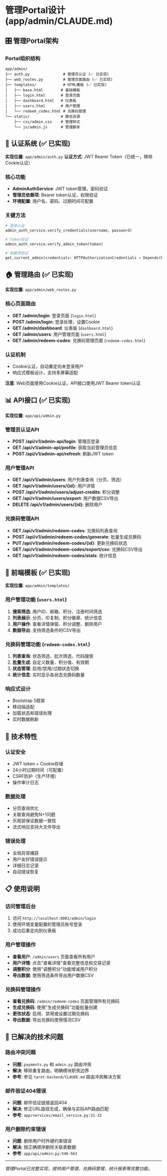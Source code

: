 # 管理Portal设计 (app/admin/CLAUDE.md)

## 🎛️ 管理Portal架构

### Portal组织结构
```
app/admin/
├── auth.py               # 管理员认证 (✅ 已实现)
├── web_routes.py         # 管理页面路由 (✅ 已实现)
├── templates/            # HTML模板 (✅ 已实现)
│   ├── base.html        # 基础模板
│   ├── login.html       # 登录页面
│   ├── dashboard.html   # 仪表板
│   ├── users.html       # 用户管理
│   └── redeem_codes.html # 兑换码管理
└── static/              # 静态资源
    ├── css/admin.css    # 管理样式
    └── js/admin.js      # 管理脚本
```

## 🔐 认证系统 (✅ 已实现)

**实现位置**: `app/admin/auth.py`
**认证方式**: JWT Bearer Token（已统一，移除Cookie认证）

### 核心功能
- **AdminAuthService**: JWT token管理，密码验证
- **管理员依赖项**: Bearer token认证，权限验证
- **环境配置**: 用户名、密码、过期时间可配置

### 关键方法
```python
# 登录认证
admin_auth_service.verify_credentials(username, password)

# Token验证
admin_auth_service.verify_admin_token(token)

# 依赖项验证
get_current_admin(credentials: HTTPAuthorizationCredentials = Depends(bearer_scheme))
```

## 🏠 管理路由 (✅ 已实现)

**实现位置**: `app/admin/web_routes.py`

### 核心页面路由
- **GET /admin/login**: 登录页面 (`login.html`)
- **POST /admin/login**: 登录处理，设置Cookie
- **GET /admin/dashboard**: 仪表板 (`dashboard.html`)
- **GET /admin/users**: 用户管理页面 (`users.html`)
- **GET /admin/redeem-codes**: 兑换码管理页面 (`redeem-codes.html`)

### 认证机制
- Cookie认证，自动重定向未登录用户
- 响应式模板设计，支持多屏幕适配

**注意**: Web页面使用Cookie认证，API接口使用JWT Bearer token认证

## 📊 API接口 (✅ 已实现)

**实现位置**: `app/api/admin.py`

### 管理员认证API
- **POST /api/v1/admin-api/login**: 管理员登录
- **GET /api/v1/admin-api/profile**: 获取当前管理员信息
- **POST /api/v1/admin-api/refresh**: 刷新JWT token

### 用户管理API
- **GET /api/v1/admin/users**: 用户列表查询（分页、筛选）
- **GET /api/v1/admin/users/{id}**: 用户详情
- **POST /api/v1/admin/users/adjust-credits**: 积分调整
- **GET /api/v1/admin/users/export**: 用户数据CSV导出
- **DELETE /api/v1/admin/users/{id}**: 删除用户

### 兑换码管理API
- **GET /api/v1/admin/redeem-codes**: 兑换码列表查询
- **POST /api/v1/admin/redeem-codes/generate**: 批量生成兑换码
- **PUT /api/v1/admin/redeem-codes/{id}**: 更新兑换码状态
- **GET /api/v1/admin/redeem-codes/export/csv**: 兑换码CSV导出
- **GET /api/v1/admin/redeem-codes/stats**: 统计信息

## 🎨 前端模板 (✅ 已实现)

**实现位置**: `app/admin/templates/`

### 用户管理功能 (`users.html`)
1. **搜索筛选**: 用户ID、邮箱、积分、注册时间筛选
2. **列表展示**: 分页、ID复制、积分徽章、统计信息
3. **用户操作**: 查看详情弹窗、积分调整、删除用户
4. **数据导出**: 支持筛选条件的CSV导出

### 兑换码管理功能 (`redeem-codes.html`)
1. **列表查询**: 状态筛选、批次筛选、代码搜索
2. **批量生成**: 自定义数量、积分值、有效期
3. **状态管理**: 启用/禁用/过期状态切换
4. **统计信息**: 实时显示各状态兑换码数量

### 响应式设计
- Bootstrap 5框架
- 移动端适配
- 加载状态和错误处理
- 实时数据刷新

## 🔧 技术特性

### 认证安全
- JWT token + Cookie存储
- 24小时过期时间（可配置）
- CSRF防护（生产环境）
- 操作审计日志

### 数据处理
- 分页查询优化
- 关联查询避免N+1问题
- 乐观锁保证数据一致性
- 流式响应支持大文件导出

### 错误处理
- 全局异常捕获
- 用户友好错误提示
- 详细日志记录
- 自动错误恢复

## 📋 使用说明

### 访问管理后台
1. 访问 `http://localhost:8001/admin/login`
2. 使用环境变量配置的管理员账号登录
3. 成功后重定向到仪表板

### 用户管理操作
- **查看用户**: `/admin/users` 页面查看所有用户
- **用户详情**: 点击"查看详情"查看完整信息和交易记录
- **调整积分**: 使用"调整积分"功能增减用户积分
- **导出数据**: 使用筛选条件导出用户数据CSV

### 兑换码管理操作
- **查看兑换码**: `/admin/redeem-codes` 页面管理所有兑换码
- **生成兑换码**: 使用"生成兑换码"功能批量创建
- **更改状态**: 启用、禁用或设置过期兑换码
- **导出数据**: 导出兑换码使用情况CSV

## 🚀 已解决的技术问题

### 路由冲突问题
- **问题**: `payments.py` 和 `admin.py` 路由冲突
- **解决**: 移除重复路由，明确模块职责边界
- **参考**: 参见 `tarot-backend/CLAUDE.md` 路由冲突解决方案

### 邮件验证404错误
- **问题**: 邮件验证链接返回404
- **解决**: 修正URL路径生成，确保与实际API路由匹配
- **参考**: `app/services/email_service.py:31-32`

### 用户删除约束错误
- **问题**: 删除用户时外键约束错误
- **解决**: 按正确顺序删除关联表数据
- **参考**: `app/api/admin.py:546-563`

---

*管理Portal已完整实现，提供用户管理、兑换码管理、统计报表等完整功能。*